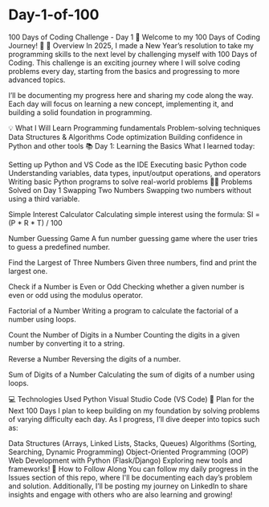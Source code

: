 # Day-1-of-100

100 Days of Coding Challenge - Day 1
🚀 Welcome to my 100 Days of Coding Journey! 🚀
📝 Overview
In 2025, I made a New Year’s resolution to take my programming skills to the next level by challenging myself with 100 Days of Coding. This challenge is an exciting journey where I will solve coding problems every day, starting from the basics and progressing to more advanced topics.

I’ll be documenting my progress here and sharing my code along the way. Each day will focus on learning a new concept, implementing it, and building a solid foundation in programming.

💡 What I Will Learn
Programming fundamentals
Problem-solving techniques
Data Structures & Algorithms
Code optimization
Building confidence in Python and other tools
📚 Day 1: Learning the Basics
What I learned today:

Setting up Python and VS Code as the IDE
Executing basic Python code
Understanding variables, data types, input/output operations, and operators
Writing basic Python programs to solve real-world problems
🧑‍💻 Problems Solved on Day 1
Swapping Two Numbers
Swapping two numbers without using a third variable.

Simple Interest Calculator
Calculating simple interest using the formula: SI = (P * R * T) / 100

Number Guessing Game
A fun number guessing game where the user tries to guess a predefined number.

Find the Largest of Three Numbers
Given three numbers, find and print the largest one.

Check if a Number is Even or Odd
Checking whether a given number is even or odd using the modulus operator.

Factorial of a Number
Writing a program to calculate the factorial of a number using loops.

Count the Number of Digits in a Number
Counting the digits in a given number by converting it to a string.

Reverse a Number
Reversing the digits of a number.

Sum of Digits of a Number
Calculating the sum of digits of a number using loops.

💻 Technologies Used
Python
Visual Studio Code (VS Code)
📅 Plan for the Next 100 Days
I plan to keep building on my foundation by solving problems of varying difficulty each day. As I progress, I’ll dive deeper into topics such as:

Data Structures (Arrays, Linked Lists, Stacks, Queues)
Algorithms (Sorting, Searching, Dynamic Programming)
Object-Oriented Programming (OOP)
Web Development with Python (Flask/Django)
Exploring new tools and frameworks!
🌱 How to Follow Along
You can follow my daily progress in the Issues section of this repo, where I'll be documenting each day’s problem and solution. Additionally, I’ll be posting my journey on LinkedIn to share insights and engage with others who are also learning and growing!
